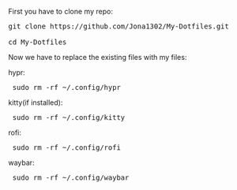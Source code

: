 First you have to clone my repo:

<pre>git clone https://github.com/Jona1302/My-Dotfiles.git
    
cd My-Dotfiles  </pre>










Now we have to replace the existing files with my files:

hypr:
<pre> sudo rm -rf ~/.config/hypr </pre>

kitty(if installed):
<pre> sudo rm -rf ~/.config/kitty </pre>

rofi:
<pre> sudo rm -rf ~/.config/rofi </pre>

waybar:
<pre> sudo rm -rf ~/.config/waybar </pre>
